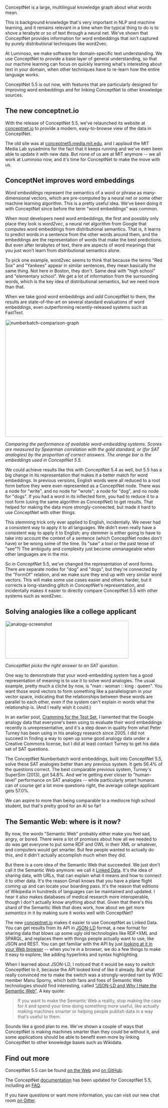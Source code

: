 <html><body><p>ConceptNet is a large, multilingual knowledge graph about what words mean.

This is background knowledge that's very important in NLP and machine learning, and it remains relevant in a time when the typical thing to do is to shove a terabyte or so of text through a neural net. We've shown that ConceptNet provides information for word embeddings that isn't captured by purely distributional techniques like word2vec.

At Luminoso, we make software for domain-specific text understanding. We use ConceptNet to provide a base layer of general understanding, so that our machine learning can focus on quickly learning what's interesting about text in your domain, when other techniques have to re-learn how the entire language works.

ConceptNet 5.5 is out now, with features that are particularly designed for improving word embeddings and for linking ConceptNet to other knowledge sources.

</p><h2>The new conceptnet.io</h2>

With the release of ConceptNet 5.5, we've relaunched its website at <a href="http://conceptnet.io">conceptnet.io</a> to provide a modern, easy-to-browse view of the data in ConceptNet.

The old site was at <a href="http://conceptnet5.media.mit.edu">conceptnet5.media.mit.edu</a>, and I applaud the MIT Media Lab sysadmins for the fact that it keeps running and we've even been able to update it with new data. But none of us are at MIT anymore -- we all work at Luminoso now, and it's time for ConceptNet to make the move with us.

<h2>ConceptNet improves word embeddings</h2>

<em>Word embeddings</em> represent the semantics of a word or phrase as many-dimensional vectors, which are pre-computed by a neural net or some other machine learning algorithm. This is a pretty useful idea. We've been doing it with ConceptNet since before the term "word embeddings" was common.

When most developers need word embeddings, the first and possibly only place they look is <em>word2vec</em>, a neural net algorithm from Google that computes word embeddings from distributional semantics. That is, it learns to predict words in a sentence from the other words around them, and the embeddings are the representation of words that make the best predictions. But even after terabytes of text, there are aspects of word meanings that you just won't learn from distributional semantics alone.

To pick one example, word2vec seems to think that because the terms "Red Sox" and "Yankees" appear in similar sentences, they mean basically the same thing. Not here in Boston, they don't. Same deal with "high school" and "elementary school". We get a lot of information from the surrounding words, which is the key idea of distributional semantics, but we need more than that.

When we take good word embeddings and <em>add</em> ConceptNet to them, the results are state-of-the-art on several standard evaluations of word embeddings, even outperforming recently-released systems such as FastText.

<img class="alignnone size-full wp-image-363" src="/2016/11/numberbatch-comparison-graph.png" alt="numberbatch-comparison-graph" width="981" height="374">

*Comparing the performance of available word-embedding systems. Scores are measured by Spearman correlation with the gold standard, or (for SAT analogies) by the proportion of correct answers. The orange bar is the embeddings used in ConceptNet 5.5.*

We could achieve results like this with ConceptNet 5.4 as well, but 5.5 has a big change in its representation that makes it a better match for word embeddings. In previous versions, English words were all reduced to a root form before they were even represented as a ConceptNet node. There was a node for "write", and no node for "wrote"; a node for "dog", and no node for "dogs". If you had a word in its inflected form, you had to reduce it to a root form (using the same algorithm as ConceptNet) to get results. That helped for making the data more strongly-connected, but made it hard to use ConceptNet with other things.

This stemming trick only ever applied to English, incidentally. We never had a consistent way to apply it to all languages. We didn't even really have a consistent way to apply it to English; any stemmer is either going to have to take into account the context of a sentence (which ConceptNet nodes don't have) or be wrong some of the time. (Is "saw" a tool or the past tense of "see"?) The ambiguity and complexity just become unmanageable when other languages are in the mix.

So in ConceptNet 5.5, we've changed the representation of word forms. There are separate nodes for "dog" and "dogs", but they're connected by the "FormOf" relation, and we make sure they end up with very similar word vectors. This will make some use cases easier and others harder, but it corrects a long-standing glitch in ConceptNet's representation, and incidentally makes it easier to directly compare ConceptNet 5.5 with other systems such as word2vec.

<h2>Solving analogies like a college applicant</h2>

<img class="alignnone size-full wp-image-425" src="/2016/11/analogy-screenshot.png" alt="analogy-screenshot" width="394" height="120">

*ConceptNet picks the right answer to an SAT question.*

One way to demonstrate that your word-embedding system has a good representation of meaning is to use it to solve word analogies. The usual example, pretty much a cliché by now, is "man : woman :: king : queen". You want those word vectors to form something like a parallelogram in your vector space, indicating that the relationships between these words are parallel to each other, even if the system can't explain in words what the relationship is. (And I really wish it could.)

In an earlier post, <a href="https://blog.conceptnet.io/2016/06/01/cramming-for-the-test-set-we-need-better-ways-to-evaluate-analogies/">Cramming for the Test Set</a>, I lamented that the Google analogy data that everyone's been using to evaluate their word embeddings recently is unrepresentative, and it's a step down in quality from what Peter Turney has been using in his analogy research since 2005. I did not succeed in finding a way to open up some good analogy data under a Creative Commons license, but I did at least contact Turney to get his data set of SAT questions.

The ConceptNet Numberbatch word embeddings, built into ConceptNet 5.5, solve these SAT analogies better than any previous system. It gets 56.4% of the questions correct. The best comparable previous system, Turney's SuperSim (2013), got 54.8%. And we're getting ever closer to "human-level" performance on SAT analogies -- while particularly smart humans can of course get a lot more questions right, the average college applicant gets 57.0%.

We can aspire to more than being comparable to a mediocre high school student, but that's pretty good for an AI so far!

<h2>The Semantic Web: where is it now?</h2>

By now, the words "Semantic Web" probably either make you feel sad, angry, or bored. There were a lot of promises about how all we needed to do was get everyone to put some RDF and OWL in their XML or whatever, and computers would get smarter. But few people wanted to actually do this, and it didn't actually accomplish much when they did.

But there is a core idea of the Semantic Web that succeeded. We just don't call it the Semantic Web anymore: we call it <a href="http://linkeddata.org">Linked Data</a>. It's the idea of sharing data, with URLs, that can explain what it means and how to connect it to other data. It's the reason Gmail knows that you have a plane flight coming up and can locate your boarding pass. It's the reason that editions of Wikipedia in hundreds of languages can be maintained and updated. I hear it also makes databases of medical research more interoperable, though I don't actually know anything about that. Given that there's this shard of the Semantic Web that does work, how about we get more <em>semantics</em> in it by making sure it works well with ConceptNet?

The new <a href="http://conceptnet.io">conceptnet.io</a> makes it easier to use ConceptNet as Linked Data. You can get results from its API in <a href="http://json-ld.org/">JSON-LD</a> format, a new format for sharing data that blows up some ugly old technologies like RDF+XML and SPARQL, and replaces them with things people actually want to use, like JSON and REST. You can get familiar with the API by just <a href="http://api.conceptnet.io/c/en/example">looking at it in your Web browser</a> -- when you're in a browser, we do a few things to make it easy to explore, like adding hyperlinks and syntax highlighting.

When I learned about JSON-LD, I noticed that it would be easy to switch ConceptNet to it, because the API looked kind of like it already. But what really convinced me to make the switch was a strongly-worded rant by W3C member Manu Sporny, which both fans and foes of Semantic Web technologies should find interesting, called <a href="http://manu.sporny.org/2014/json-ld-origins-2/">"JSON-LD and Why I Hate the Semantic Web"</a>. A key quote:

<blockquote>
  If you want to make the Semantic Web a reality, stop making the case for it and spend your time doing something more useful, like actually making machines smarter or helping people publish data in a way that’s useful to them.
</blockquote>

Sounds like a good plan to me. We've shown a couple of ways that ConceptNet is making machines smarter than they could be without it, and some applications should be able to benefit even more by linking ConceptNet to other knowledge bases such as Wikidata.

<h2>Find out more</h2>

ConceptNet 5.5 can be found <a href="http://conceptnet.io">on the Web</a> and <a href="https://github.com/commonsense/conceptnet5">on GitHub</a>.

The ConceptNet <a href="https://github.com/commonsense/conceptnet5/wiki">documentation</a> has been updated for ConceptNet 5.5, including an <a href="https://github.com/commonsense/conceptnet5/wiki/FAQ">FAQ</a>.

If you have questions or want more information, you can visit our new chat room <a href="https://gitter.im/commonsense/conceptnet5">on Gitter</a>.</body></html>
